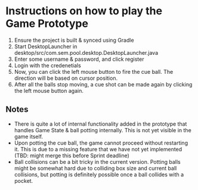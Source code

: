 # Instructions on how to play the Game Prototype
1. Ensure the project is built & synced using Gradle
2. Start DesktopLauncher in desktop/src/com.sem.pool.desktop.DesktopLauncher.java
3. Enter some username & password, and click register
4. Login with the credenetials
5. Now, you can click the left mouse button to fire the cue ball. The direction will be based on cursor position.
6. After all the balls stop moving, a cue shot can be made again by clicking the left mouse button again.

## Notes
* There is quite a lot of internal functionality added in the prototype that handles Game State & ball potting
internally. This is not yet visible in the game itself.
* Upon potting the cue ball, the game cannot proceed without restarting it. This is due to a missing feature that
we have not yet implemented (TBD: might merge this before Sprint deadline)
* Ball collisions can be a bit tricky in the current version. Potting balls might be somewhat hard due to
colliding box size and current  ball collisions, but potting is definitely possible once a ball collides
with a pocket.